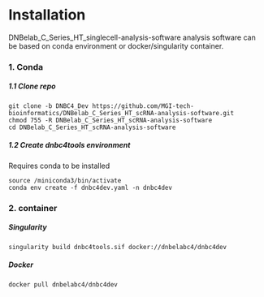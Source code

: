 # Installation

DNBelab_C_Series_HT_singlecell-analysis-software analysis software can be based on conda environment or docker/singularity container.

### 1. Conda

##### 1.1 Clone repo

```shell
git clone -b DNBC4_Dev https://github.com/MGI-tech-bioinformatics/DNBelab_C_Series_HT_scRNA-analysis-software.git
chmod 755 -R DNBelab_C_Series_HT_scRNA-analysis-software
cd DNBelab_C_Series_HT_scRNA-analysis-software
```

##### 1.2 Create dnbc4tools environment

Requires conda to be installed

```shell
source /miniconda3/bin/activate
conda env create -f dnbc4dev.yaml -n dnbc4dev
```

### 2. container

##### Singularity

```shell
singularity build dnbc4tools.sif docker://dnbelabc4/dnbc4dev
```
##### Docker

```shell
docker pull dnbelabc4/dnbc4dev
```
